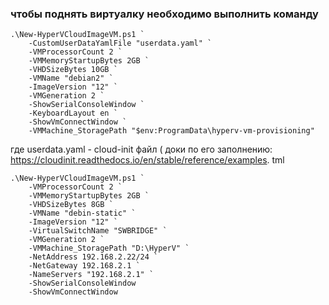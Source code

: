 ### чтобы поднять виртуалку необходимо выполнить команду
```
.\New-HyperVCloudImageVM.ps1 `
    -CustomUserDataYamlFile "userdata.yaml" `
    -VMProcessorCount 2 `
    -VMMemoryStartupBytes 2GB `
    -VHDSizeBytes 10GB `
    -VMName "debian2" `
    -ImageVersion "12" `
    -VMGeneration 2 `
    -ShowSerialConsoleWindow `
    -KeyboardLayout en `
    -ShowVmConnectWindow `
    -VMMachine_StoragePath "$env:ProgramData\hyperv-vm-provisioning"
```

где userdata.yaml - cloud-init файл ( доки по его заполнению: https://cloudinit.readthedocs.io/en/stable/reference/examples.
tml

```
.\New-HyperVCloudImageVM.ps1 `
    -VMProcessorCount 2 `
    -VMMemoryStartupBytes 2GB `
    -VHDSizeBytes 8GB `
    -VMName "debin-static" `
    -ImageVersion "12" `
    -VirtualSwitchName "SWBRIDGE" `
    -VMGeneration 2 `
    -VMMachine_StoragePath "D:\HyperV" `
    -NetAddress 192.168.2.22/24 `
    -NetGateway 192.168.2.1 `
    -NameServers "192.168.2.1" ` 
    -ShowSerialConsoleWindow 
    -ShowVmConnectWindow
```

